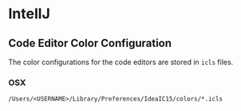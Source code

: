 # IntellJ

## Code Editor Color Configuration

The color configurations for the code editors are stored in `icls` files.

### OSX

`/Users/<USERNAME>/Library/Preferences/IdeaIC15/colors/*.icls`
